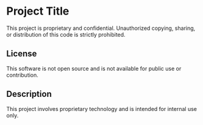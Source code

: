 # Project Title

This project is proprietary and confidential. Unauthorized copying, sharing, or distribution of this code is strictly prohibited.

## License

This software is not open source and is not available for public use or contribution.

## Description

This project involves proprietary technology and is intended for internal use only.
